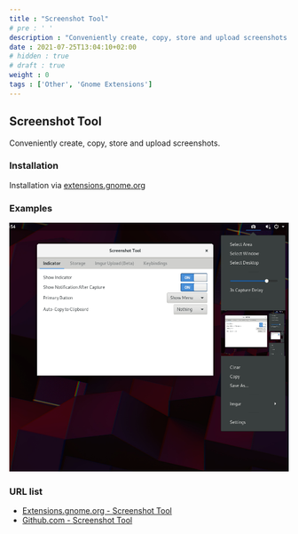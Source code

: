 ```yaml
---
title : "Screenshot Tool"
# pre : ' '
description : "Conveniently create, copy, store and upload screenshots."
date : 2021-07-25T13:04:10+02:00
# hidden : true
# draft : true
weight : 0
tags : ['Other', 'Gnome Extensions']
---
```


## Screenshot Tool

Conveniently create, copy, store and upload screenshots.

### Installation

Installation via [extensions.gnome.org](https://extensions.gnome.org/extension/1112/screenshot-tool/)

### Examples

![Example](images/example.png)

### URL list

* [Extensions.gnome.org - Screenshot Tool](https://extensions.gnome.org/extension/1112/screenshot-tool/)
* [Github.com - Screenshot Tool](https://github.com/OttoAllmendinger/gnome-shell-screenshot/)
